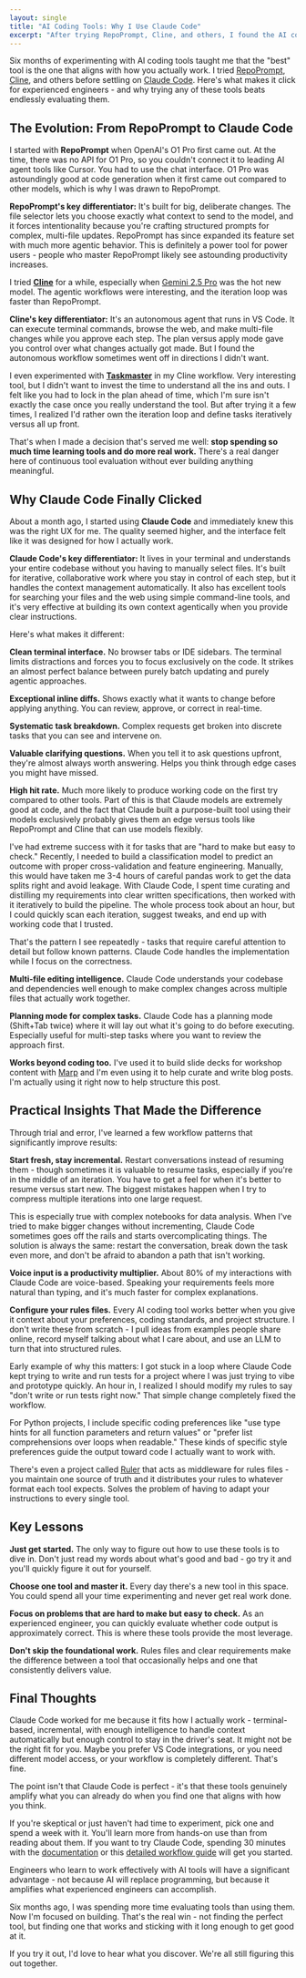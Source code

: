 ```yaml
---
layout: single
title: "AI Coding Tools: Why I Use Claude Code"
excerpt: "After trying RepoPrompt, Cline, and others, I found the AI coding tool that finally clicked. Here's what I learned about choosing tools, avoiding the shiny object trap, and why the command line interface makes all the difference."
---
```


Six months of experimenting with AI coding tools taught me that the "best" tool is the one that aligns with how you actually work. I tried [RepoPrompt](https://repoprompt.com/), [Cline](https://cline.bot/), and others before settling on [Claude Code](https://www.anthropic.com/claude-code). Here's what makes it click for experienced engineers - and why trying any of these tools beats endlessly evaluating them.

## The Evolution: From RepoPrompt to Claude Code

I started with **RepoPrompt** when OpenAI's O1 Pro first came out. At the time, there was no API for O1 Pro, so you couldn't connect it to leading AI agent tools like Cursor. You had to use the chat interface. O1 Pro was astoundingly good at code generation when it first came out compared to other models, which is why I was drawn to RepoPrompt.

**RepoPrompt's key differentiator:** It's built for big, deliberate changes. The file selector lets you choose exactly what context to send to the model, and it forces intentionality because you're crafting structured prompts for complex, multi-file updates. RepoPrompt has since expanded its feature set with much more agentic behavior. This is definitely a power tool for power users - people who master RepoPrompt likely see astounding productivity increases.

I tried **[Cline](https://cline.bot/)** for a while, especially when [Gemini 2.5 Pro](https://deepmind.google/technologies/gemini/) was the hot new model. The agentic workflows were interesting, and the iteration loop was faster than RepoPrompt.

**Cline's key differentiator:** It's an autonomous agent that runs in VS Code. It can execute terminal commands, browse the web, and make multi-file changes while you approve each step. The plan versus apply mode gave you control over what changes actually got made. But I found the autonomous workflow sometimes went off in directions I didn't want.

I even experimented with **[Taskmaster](https://www.task-master.dev/)** in my Cline workflow. Very interesting tool, but I didn't want to invest the time to understand all the ins and outs. I felt like you had to lock in the plan ahead of time, which I'm sure isn't exactly the case once you really understand the tool. But after trying it a few times, I realized I'd rather own the iteration loop and define tasks iteratively versus all up front.

That's when I made a decision that's served me well: **stop spending so much time learning tools and do more real work.** There's a real danger here of continuous tool evaluation without ever building anything meaningful.

## Why Claude Code Finally Clicked

About a month ago, I started using **Claude Code** and immediately knew this was the right UX for me. The quality seemed higher, and the interface felt like it was designed for how I actually work.

**Claude Code's key differentiator:** It lives in your terminal and understands your entire codebase without you having to manually select files. It's built for iterative, collaborative work where you stay in control of each step, but it handles the context management automatically. It also has excellent tools for searching your files and the web using simple command-line tools, and it's very effective at building its own context agentically when you provide clear instructions.

Here's what makes it different:

**Clean terminal interface.** No browser tabs or IDE sidebars. The terminal limits distractions and forces you to focus exclusively on the code. It strikes an almost perfect balance between purely batch updating and purely agentic approaches.

**Exceptional inline diffs.** Shows exactly what it wants to change before applying anything. You can review, approve, or correct in real-time.

**Systematic task breakdown.** Complex requests get broken into discrete tasks that you can see and intervene on.

**Valuable clarifying questions.** When you tell it to ask questions upfront, they're almost always worth answering. Helps you think through edge cases you might have missed.

**High hit rate.** Much more likely to produce working code on the first try compared to other tools. Part of this is that Claude models are extremely good at code, and the fact that Claude built a purpose-built tool using their models exclusively probably gives them an edge versus tools like RepoPrompt and Cline that can use models flexibly.

I've had extreme success with it for tasks that are "hard to make but easy to check." Recently, I needed to build a classification model to predict an outcome with proper cross-validation and feature engineering. Manually, this would have taken me 3-4 hours of careful pandas work to get the data splits right and avoid leakage. With Claude Code, I spent time curating and distilling my requirements into clear written specifications, then worked with it iteratively to build the pipeline. The whole process took about an hour, but I could quickly scan each iteration, suggest tweaks, and end up with working code that I trusted.

That's the pattern I see repeatedly - tasks that require careful attention to detail but follow known patterns. Claude Code handles the implementation while I focus on the correctness.

**Multi-file editing intelligence.** Claude Code understands your codebase and dependencies well enough to make complex changes across multiple files that actually work together.

**Planning mode for complex tasks.** Claude Code has a planning mode (Shift+Tab twice) where it will lay out what it's going to do before executing. Especially useful for multi-step tasks where you want to review the approach first.

**Works beyond coding too.** I've used it to build slide decks for workshop content with [Marp](https://marp.app/) and I'm even using it to help curate and write blog posts. I'm actually using it right now to help structure this post.

## Practical Insights That Made the Difference

Through trial and error, I've learned a few workflow patterns that significantly improve results:

**Start fresh, stay incremental.** Restart conversations instead of resuming them - though sometimes it is valuable to resume tasks, especially if you're in the middle of an iteration. You have to get a feel for when it's better to resume versus start new. The biggest mistakes happen when I try to compress multiple iterations into one large request.

This is especially true with complex notebooks for data analysis. When I've tried to make bigger changes without incrementing, Claude Code sometimes goes off the rails and starts overcomplicating things. The solution is always the same: restart the conversation, break down the task even more, and don't be afraid to abandon a path that isn't working.

**Voice input is a productivity multiplier.** About 80% of my interactions with Claude Code are voice-based. Speaking your requirements feels more natural than typing, and it's much faster for complex explanations.

**Configure your rules files.** Every AI coding tool works better when you give it context about your preferences, coding standards, and project structure. I don't write these from scratch - I pull ideas from examples people share online, record myself talking about what I care about, and use an LLM to turn that into structured rules.

Early example of why this matters: I got stuck in a loop where Claude Code kept trying to write and run tests for a project where I was just trying to vibe and prototype quickly. An hour in, I realized I should modify my rules to say "don't write or run tests right now." That simple change completely fixed the workflow.

For Python projects, I include specific coding preferences like "use type hints for all function parameters and return values" or "prefer list comprehensions over loops when readable." These kinds of specific style preferences guide the output toward code I actually want to work with.

There's even a project called [Ruler](https://github.com/intellectronica/ruler) that acts as middleware for rules files - you maintain one source of truth and it distributes your rules to whatever format each tool expects. Solves the problem of having to adapt your instructions to every single tool.

## Key Lessons

**Just get started.** The only way to figure out how to use these tools is to dive in. Don't just read my words about what's good and bad - go try it and you'll quickly figure it out for yourself.

**Choose one tool and master it.** Every day there's a new tool in this space. You could spend all your time experimenting and never get real work done.

**Focus on problems that are hard to make but easy to check.** As an experienced engineer, you can quickly evaluate whether code output is approximately correct. This is where these tools provide the most leverage.

**Don't skip the foundational work.** Rules files and clear requirements make the difference between a tool that occasionally helps and one that consistently delivers value.

## Final Thoughts

Claude Code worked for me because it fits how I actually work - terminal-based, incremental, with enough intelligence to handle context automatically but enough control to stay in the driver's seat. It might not be the right fit for you. Maybe you prefer VS Code integrations, or you need different model access, or your workflow is completely different. That's fine.

The point isn't that Claude Code is perfect - it's that these tools genuinely amplify what you can already do when you find one that aligns with how you think.

If you're skeptical or just haven't had time to experiment, pick one and spend a week with it. You'll learn more from hands-on use than from reading about them. If you want to try Claude Code, spending 30 minutes with the [documentation](https://docs.anthropic.com/en/docs/claude-code) or this [detailed workflow guide](https://spiess.dev/blog/how-i-use-claude-code) will get you started.

Engineers who learn to work effectively with AI tools will have a significant advantage - not because AI will replace programming, but because it amplifies what experienced engineers can accomplish.

Six months ago, I was spending more time evaluating tools than using them. Now I'm focused on building. That's the real win - not finding the perfect tool, but finding one that works and sticking with it long enough to get good at it.

If you try it out, I'd love to hear what you discover. We're all still figuring this out together.